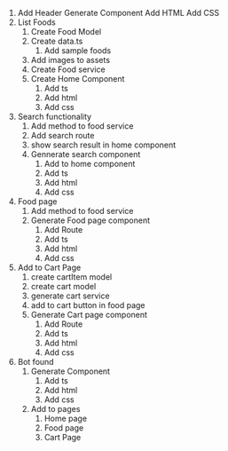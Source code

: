 1. Add Header
   Generate Component
   Add HTML
   Add CSS
2. List Foods
   1. Create Food Model
   2. Create data.ts
      1. Add sample foods
   3. Add images to assets
   4. Create Food service
   5. Create Home Component
      1. Add ts
      2. Add html
      3. Add css      
3. Search functionality
   1. Add method to food service
   2. Add search route
   3. show search result in home component
   4. Gennerate search component
      1. Add to home component
      2. Add ts
      3. Add html
      4. Add css
4. Food page
   1. Add method to food service
   2. Generate Food page component
      1. Add Route
      2. Add ts
      3. Add html
      4. Add css
5. Add to Cart Page      
   1. create cartItem model
   2. create cart model
   3. generate cart service
   4. add to cart button in food page
   5. Generate Cart page component
      1. Add Route
      2. Add ts
      3. Add html
      4. Add css
6. Bot found 
   1. Generate Component
      1. Add ts
      2. Add html
      3. Add css
   2. Add to pages
      1. Home page
      2. Food page
      3. Cart Page